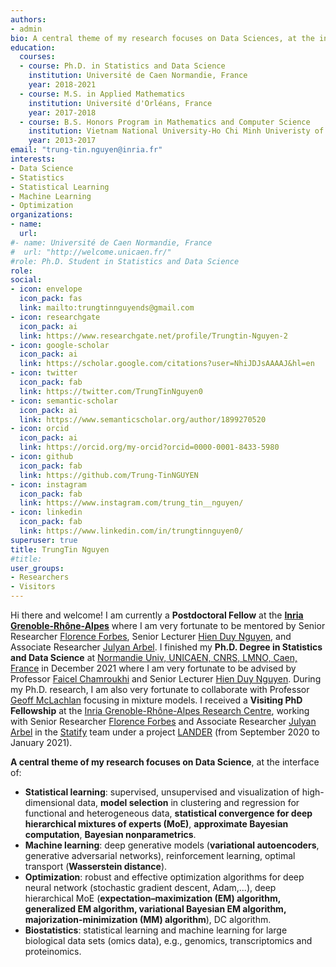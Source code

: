 ```yaml
---
authors:
- admin
bio: A central theme of my research focuses on Data Sciences, at the interface of Statistical Learning, Machine Learning, and Optimization.
education:
  courses:
  - course: Ph.D. in Statistics and Data Science
    institution: Université de Caen Normandie, France
    year: 2018-2021 
  - course: M.S. in Applied Mathematics
    institution: Université d'Orléans, France
    year: 2017-2018
  - course: B.S. Honors Program in Mathematics and Computer Science
    institution: Vietnam National University-Ho Chi Minh Univeristy of Science, Vietnam
    year: 2013-2017  
email: "trung-tin.nguyen@inria.fr"
interests:
- Data Science
- Statistics
- Statistical Learning
- Machine Learning
- Optimization
organizations:
- name: 
  url: 
#- name: Université de Caen Normandie, France
#  url: "http://welcome.unicaen.fr/"  
#role: Ph.D. Student in Statistics and Data Science
role: 
social:
- icon: envelope
  icon_pack: fas
  link: mailto:trungtinnguyends@gmail.com
- icon: researchgate
  icon_pack: ai
  link: https://www.researchgate.net/profile/Trungtin-Nguyen-2
- icon: google-scholar
  icon_pack: ai
  link: https://scholar.google.com/citations?user=NhiJDJsAAAAJ&hl=en
- icon: twitter
  icon_pack: fab
  link: https://twitter.com/TrungTinNguyen0   
- icon: semantic-scholar
  icon_pack: ai
  link: https://www.semanticscholar.org/author/1899270520
- icon: orcid
  icon_pack: ai
  link: https://orcid.org/my-orcid?orcid=0000-0001-8433-5980
- icon: github
  icon_pack: fab
  link: https://github.com/Trung-TinNGUYEN
- icon: instagram
  icon_pack: fab
  link: https://www.instagram.com/trung_tin__nguyen/  
- icon: linkedin
  icon_pack: fab
  link: https://www.linkedin.com/in/trungtinnguyen0/  
superuser: true
title: TrungTin Nguyen
#title: 
user_groups:
- Researchers
- Visitors  
---
```

  
Hi there and welcome! I am currently a **Postdoctoral Fellow** at the **[Inria Grenoble-Rhône-Alpes](https://www.inria.fr/en/centre-inria-grenoble-rhone-alpes)** where I am very fortunate to be mentored by Senior Researcher [Florence Forbes](http://mistis.inrialpes.fr/people/forbes/), Senior Lecturer [Hien Duy Nguyen](https://hiendn.github.io/), and Associate Researcher [Julyan Arbel](https://www.julyanarbel.com/). I finished my **Ph.D. Degree in Statistics and Data Science** at [Normandie Univ, UNICAEN, CNRS, LMNO, Caen, France](http://welcome.unicaen.fr/) in December 2021 where I am very fortunate to be advised by Professor [Faicel Chamroukhi](https://chamroukhi.com/) and Senior Lecturer [Hien Duy Nguyen](https://hiendn.github.io/). During my Ph.D. research, I am also very fortunate to collaborate with Professor [Geoff McLachlan](https://people.smp.uq.edu.au/GeoffMcLachlan/) focusing in mixture models. I received a **Visiting PhD Fellowship** at the [Inria Grenoble-Rhône-Alpes Research Centre](https://www.inria.fr/en/centre-inria-grenoble-rhone-alpes), working with Senior Researcher [Florence Forbes](http://mistis.inrialpes.fr/people/forbes/) and Associate Researcher [Julyan Arbel](https://www.julyanarbel.com/) in the [Statify](https://team.inria.fr/statify/) team under a project [LANDER](https://team.inria.fr/statify/projects/LANDER/) (from September 2020 to January 2021).

**A central theme of my research focuses on Data Science**, at the interface of:
- **Statistical learning**: supervised, unsupervised and visualization of high-dimensional data, **model selection** in clustering and regression for functional and heterogeneous data, **statistical convergence for deep hierarchical mixtures of experts (MoE)**, **approximate Bayesian computation**, **Bayesian nonparametrics**.
- **Machine learning**: deep generative models (**variational autoencoders**, generative adversarial networks), reinforcement learning, optimal transport (**Wasserstein distance**).
- **Optimization**: robust and effective optimization algorithms for deep neural network (stochastic gradient descent, Adam,...), deep hierarchical MoE (**expectation–maximization (EM) algorithm, generalized EM algorithm, variational Bayesian EM algorithm, majorization-minimization (MM) algorithm**), DC algorithm.
- **Biostatistics**: statistical learning and machine learning for large biological data sets (omics data), e.g., genomics, transcriptomics and proteinomics.

